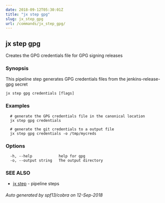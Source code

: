 ```yaml
---
date: 2018-09-12T05:30:01Z
title: "jx step gpg"
slug: jx_step_gpg
url: /commands/jx_step_gpg/
---
```

## jx step gpg

Creates the GPG credentials file for GPG signing releases

### Synopsis

This pipeline step generates GPG credentials files from the jenkins-release-gpg secret

```
jx step gpg credentials [flags]
```

### Examples

```
  # generate the GPG credentials file in the canonical location
  jx step gpg credentials
  
  # generate the git credentials to a output file
  jx step gpg credentials -o /tmp/mycreds
```

### Options

```
  -h, --help            help for gpg
  -o, --output string   The output directory
```

### SEE ALSO

* [jx step](/commands/jx_step/)	 - pipeline steps

###### Auto generated by spf13/cobra on 12-Sep-2018
